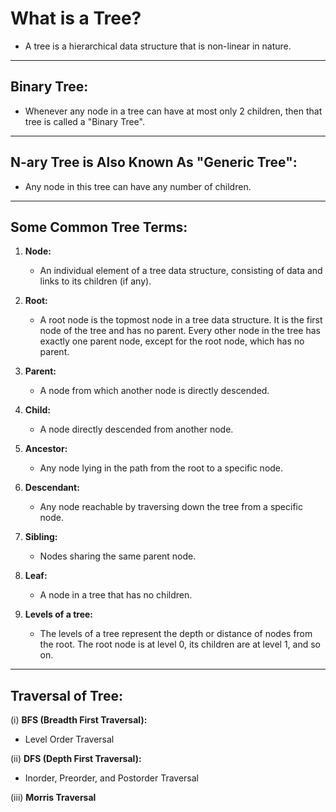 # What is a Tree?

- A tree is a hierarchical data structure that is non-linear in nature.

---

## Binary Tree:

- Whenever any node in a tree can have at most only 2 children, then that tree is called a "Binary Tree".

---

## N-ary Tree is Also Known As "Generic Tree":

- Any node in this tree can have any number of children.

---

## Some Common Tree Terms:

1. **Node:** 
   - An individual element of a tree data structure, consisting of data and links to its children (if any).

2. **Root:** 
   - A root node is the topmost node in a tree data structure. It is the first node of the tree and has no parent. Every other node in the tree has exactly one parent node, except for the root node, which has no parent. 

3. **Parent:** 
   - A node from which another node is directly descended.

4. **Child:** 
   - A node directly descended from another node.

5. **Ancestor:** 
   - Any node lying in the path from the root to a specific node.

6. **Descendant:** 
   - Any node reachable by traversing down the tree from a specific node.

7. **Sibling:** 
   - Nodes sharing the same parent node.

8. **Leaf:** 
   - A node in a tree that has no children.

9. **Levels of a tree:**
   - The levels of a tree represent the depth or distance of nodes from the root. The root node is at level 0, its children are at level 1, and so on.

---

## Traversal of Tree:

  (i) **BFS (Breadth First Traversal):** 
  - Level Order Traversal 

 (ii) **DFS (Depth First Traversal):** 
  - Inorder, Preorder, and Postorder Traversal 

(iii) **Morris Traversal** 
